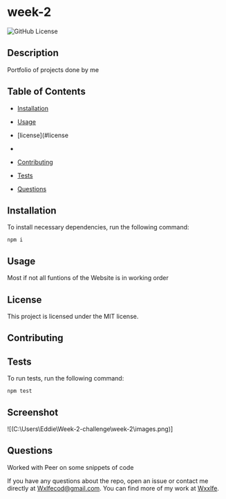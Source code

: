 # week-2
![GitHub License](https://img.shields.io/badge/license-${license}-blue.svg)

## Description

Portfolio of projects done by me

## Table of Contents 

* [Installation](#installation)

* [Usage](#usage)

* [license](#license
*
* [Contributing](#contributing)

* [Tests](#tests)

* [Questions](#questions)

## Installation

To install necessary dependencies, run the following command:

```
npm i
```

## Usage

Most if not all funtions of the Website is in working order

## License

This project is licensed under the MIT license.
  
## Contributing



## Tests

To run tests, run the following command:

```
npm test
```
## Screenshot
![(C:\Users\Eddie\Week-2-challenge\week-2\images\.png)]

## Questions
Worked with Peer on some snippets of code

If you have any questions about the repo, open an issue or contact me directly at Wxlfecod@gmail.com. You can find more of my work at [Wxxlfe](https://github.com/Wxxlfe/).
